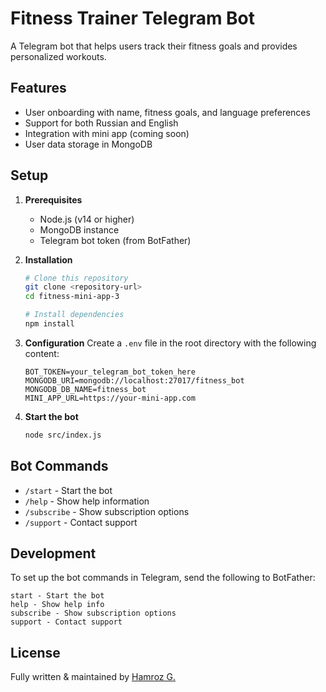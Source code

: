 # Fitness Trainer Telegram Bot

A Telegram bot that helps users track their fitness goals and provides personalized workouts.

## Features

- User onboarding with name, fitness goals, and language preferences
- Support for both Russian and English
- Integration with mini app (coming soon)
- User data storage in MongoDB

## Setup

1. **Prerequisites**
   - Node.js (v14 or higher)
   - MongoDB instance
   - Telegram bot token (from BotFather)

2. **Installation**
   ```bash
   # Clone this repository
   git clone <repository-url>
   cd fitness-mini-app-3

   # Install dependencies
   npm install
   ```

3. **Configuration**
   Create a `.env` file in the root directory with the following content:
   ```
   BOT_TOKEN=your_telegram_bot_token_here
   MONGODB_URI=mongodb://localhost:27017/fitness_bot
   MONGODB_DB_NAME=fitness_bot
   MINI_APP_URL=https://your-mini-app.com
   ```

4. **Start the bot**
   ```bash
   node src/index.js
   ```

## Bot Commands

- `/start` - Start the bot
- `/help` - Show help information
- `/subscribe` - Show subscription options
- `/support` - Contact support

## Development

To set up the bot commands in Telegram, send the following to BotFather:

```
start - Start the bot
help - Show help info
subscribe - Show subscription options
support - Contact support
```

## License
Fully written & maintained by [Hamroz G.](https://github.com/hamroz)